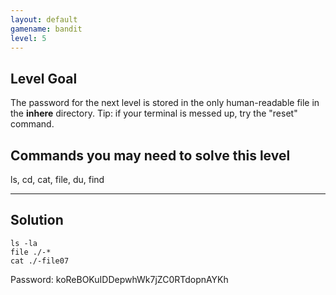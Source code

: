 ```yaml
---
layout: default
gamename: bandit
level: 5
---
```

Level Goal
----------
The password for the next level is stored in the only human-readable
file in the **inhere** directory. Tip: if your terminal is messed
up, try the "reset" command.

Commands you may need to solve this level
-----------------------------------------
ls, cd, cat, file, du, find

- - -

## Solution
```
ls -la
file ./-*
cat ./-file07
```
Password: koReBOKuIDDepwhWk7jZC0RTdopnAYKh
